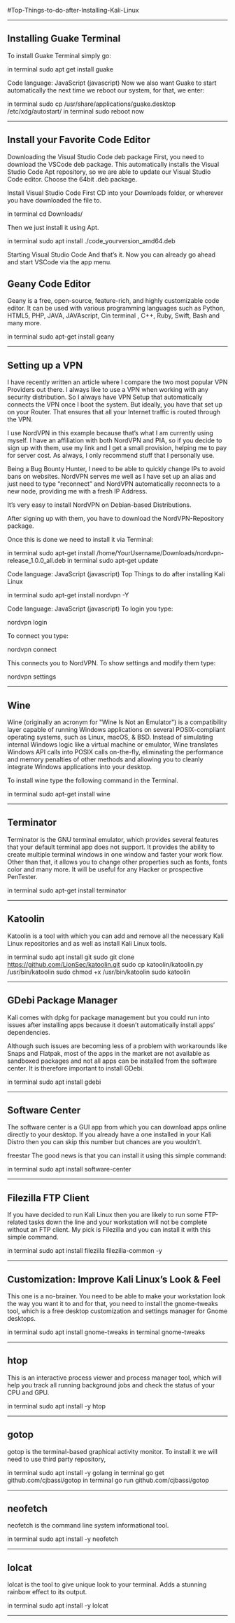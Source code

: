 #Top-Things-to-do-after-Installing-Kali-Linux
_____________________________________________________________________________________________________________________________________________________________________


Installing Guake Terminal
-------------------------
To install Guake Terminal simply go:

in terminal  sudo apt get install guake

Code language: JavaScript (javascript)
Now we also want Guake to start automatically the next time we reboot our system, for that, we enter:

in terminal sudo cp /usr/share/applications/guake.desktop /etc/xdg/autostart/
in terminal sudo reboot now
_____________________________________________________________________________________________________________________________________________________________________

Install your Favorite Code Editor
---------------------------------
Downloading the Visual Studio Code deb package
First, you need to download the VSCode deb package. This automatically installs the Visual Studio Code Apt repository, so we are able to update our Visual Studio 
Code editor.  Choose the 64bit .deb package.

Install Visual Studio Code
First CD into your Downloads folder, or wherever you have downloaded the file to.

in terminal  cd Downloads/

Then we just install it using Apt.

in terminal  sudo apt install ./code_yourversion_amd64.deb

Starting Visual Studio Code
And that’s it. Now you can already go ahead and start VSCode via the app menu.


Geany Code Editor
------------------

Geany is a free, open-source, feature-rich, and highly customizable code editor. It can be used with various programming languages such as Python, HTML5, PHP,
JAVA, JAVAscript, Cin terminal , C++, Ruby, Swift, Bash and many more.

in terminal  sudo apt-get install geany

_____________________________________________________________________________________________________________________________________________________________________


Setting up a VPN
----------------
I have recently written an article where I compare the two most popular VPN Providers out there. I always like to use a VPN when working with any security
distribution. So I always have VPN Setup that automatically connects the VPN once I boot the system. But ideally, you have that set up on your Router.
That ensures that all your Internet traffic is routed through the VPN.

I use NordVPN in this example because that’s what I am currently using myself. I have an affiliation with both NordVPN and PIA, so if you decide to sign up with 
them, use my link and I get a small provision, helping me to pay for server cost. As always, I only recommend stuff that I personally use.

Being a Bug Bounty Hunter, I need to be able to quickly change IPs to avoid bans on websites. NordVPN serves me well as I have set up an alias and just need to 
type “reconnect” and NordVPN automatically reconnects to a new node, providing me with a fresh IP Address.

It’s very easy to install NordVPN on Debian-based Distributions.


After signing up with them, you have to download the NordVPN-Repository package.

Once this is done we need to install it via Terminal:

in terminal  sudo apt-get install /home/YourUsername/Downloads/nordvpn-release_1.0.0_all.deb
in terminal  sudo apt-get update

Code language: JavaScript (javascript)
Top Things to do after installing Kali Linux

in terminal  sudo apt-get install nordvpn -Y

Code language: JavaScript (javascript)
To login you type:

nordvpn login

To connect you type:

nordvpn connect

This connects you to NordVPN. To show settings and modify them type:

nordvpn settings

_____________________________________________________________________________________________________________________________________________________________________


 Wine
------

Wine (originally an acronym for "Wine Is Not an Emulator") is a compatibility layer capable of running Windows applications on several POSIX-compliant operating
systems, such as Linux, macOS, & BSD. Instead of simulating internal Windows logic like a virtual machine or emulator, Wine translates Windows API calls into POSIX
calls on-the-fly, eliminating the performance and memory penalties of other methods and allowing you to cleanly integrate Windows applications into your desktop.

To install wine type the following command in the Terminal.

in terminal sudo apt-get install wine

_____________________________________________________________________________________________________________________________________________________________________


Terminator
-----------

Terminator is the GNU terminal emulator, which provides several features that your default terminal app does not support. It provides the ability to create
multiple terminal windows in one window and faster your work flow.
Other than that, it allows you to change other properties such as fonts, fonts color and many more. It will be useful for any Hacker or prospective PenTester.

in terminal sudo apt-get install terminator
_____________________________________________________________________________________________________________________________________________________________________

Katoolin
---------

Katoolin is a tool with which you can add and remove all the necessary Kali Linux repositories and as well as install Kali Linux tools.

in terminal sudo apt install git
 sudo git clone https://github.com/LionSec/katoolin.git 
 sudo cp katoolin/katoolin.py /usr/bin/katoolin
 sudo chmod +x /usr/bin/katoolin
 sudo katoolin

_____________________________________________________________________________________________________________________________________________________________________

GDebi Package Manager
---------------------
Kali comes with dpkg for package management but you could run into issues after installing apps because it doesn’t automatically install apps’ dependencies.

Although such issues are becoming less of a problem with workarounds like Snaps and Flatpak, most of the apps in the market are not available as sandboxed 
packages and not all apps can be installed from the software center. It is therefore important to install GDebi.

in terminal sudo apt install gdebi
_____________________________________________________________________________________________________________________________________________________________________

Software Center
---------------
The software center is a GUI app from which you can download apps online directly to your desktop. If you already have a one installed in your Kali Distro 
then you can skip this number but chances are you wouldn’t.


freestar
The good news is that you can install it using this simple command:

in terminal sudo apt install software-center

_____________________________________________________________________________________________________________________________________________________________________

Filezilla FTP Client
--------------------
If you have decided to run Kali Linux then you are likely to run some FTP-related tasks down the line and your workstation will not be complete without an 
FTP client. My pick is Filezilla and you can install it with this simple command.

in terminal sudo apt install filezilla filezilla-common -y

_____________________________________________________________________________________________________________________________________________________________________

Customization: Improve Kali Linux’s Look & Feel
------------------------------------------------

This one is a no-brainer. You need to be able to make your workstation look the way you want it to and for that, you need to install the gnome-tweaks tool, 
which is a free desktop customization and settings manager for Gnome desktops.

in terminal sudo apt install gnome-tweaks
in terminal gnome-tweaks

_____________________________________________________________________________________________________________________________________________________________________

htop 
----
This is an interactive process viewer and process manager tool, which will help you track all running background jobs and check the status of your CPU and GPU.
 
in terminal sudo apt install -y htop

_____________________________________________________________________________________________________________________________________________________________________

gotop
-----
gotop is the terminal-based graphical activity monitor. To install it we will need to use third party repository,

in terminal sudo apt install -y golang
in terminal go get github.com/cjbassi/gotop
in terminal go run github.com/cjbassi/gotop

_____________________________________________________________________________________________________________________________________________________________________

neofetch
---------
neofetch is the command line system informational tool.

in terminal sudo apt install -y neofetch

_____________________________________________________________________________________________________________________________________________________________________

lolcat
------
lolcat is the tool to give unique look to your terminal. Adds a stunning rainbow effect to its output.

in terminal sudo apt install -y lolcat
_____________________________________________________________________________________________________________________________________________________________________
